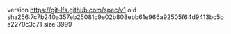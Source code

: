 version https://git-lfs.github.com/spec/v1
oid sha256:7c7b240a357eb25081c9e02b808ebb61e966a92505f64d9413bc5ba2270c3c71
size 3999
